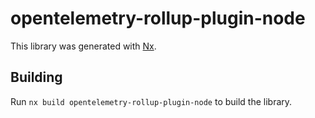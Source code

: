 # opentelemetry-rollup-plugin-node

This library was generated with [Nx](https://nx.dev).

## Building

Run `nx build opentelemetry-rollup-plugin-node` to build the library.
